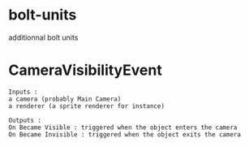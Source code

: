 # bolt-units
 additionnal bolt units

# CameraVisibilityEvent
	Inputs : 
	a camera (probably Main Camera)
	a renderer (a sprite renderer for instance)

	Outputs :
	On Became Visible : triggered when the object enters the camera
	On Became Invisible : triggered when the object exits the camera